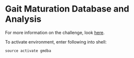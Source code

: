 # Gait Maturation Database and Analysis

For more information on the challenge, look [here](https://physionet.org/physiobank/database/gait-maturation-db/).

To activate environment, enter following into shell:

```shell
source activate gmdba
```
